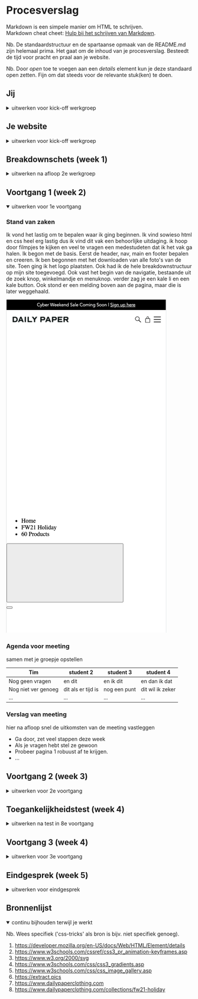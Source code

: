 # Procesverslag
Markdown is een simpele manier om HTML te schrijven.  
Markdown cheat cheet: [Hulp bij het schrijven van Markdown](https://github.com/adam-p/markdown-here/wiki/Markdown-Cheatsheet).

Nb. De standaardstructuur en de spartaanse opmaak van de README.md zijn helemaal prima. Het gaat om de inhoud van je procesverslag. Besteedt de tijd voor pracht en praal aan je website.

Nb. Door *open* toe te voegen aan een *details* element kun je deze standaard open zetten. Fijn om dat steeds voor de relevante stuk(ken) te doen.




## Jij

<details>
<summary>uitwerken voor kick-off werkgroep</summary>

### Auteur:
Tim Moll

#### Je startniveau:
Blauwe piste

#### Je focus:
Surface Plane
 
</details>





## Je website

<details>
<summary>uitwerken voor kick-off werkgroep</summary>

### Je opdracht:
https://www.dailypaperclothing.com
De site van Daily Paper namaken

#### Screenshot(s) van de eerste pagina (small screen): 
Daily Paper  
<img src="https://github.com/timmoll/FED2122/blob/a6618088e358dd861b2943a8690e5aa82157b9ba/images/dailypaper1.png" width="375px" alt="Homepage van Daily Paper">

#### Screenshot(s) van de tweede pagina (small screen):
Daily Paper  
<img src="https://github.com/timmoll/FED2122/blob/a6618088e358dd861b2943a8690e5aa82157b9ba/images/dailypaper2.png" width="375px" alt="Overzichtspagina Holiday FW21">
 
</details>



## Breakdownschets (week 1)

<details>
<summary>uitwerken na afloop 2e werkgroep</summary>

### de hele pagina: 
<img src="https://github.com/timmoll/FED2122/blob/6526b0dbf46514f60497471c6b2300bcfc07a540/images/breakdown_dailypaper-01.jpg" width="375px" alt="breakdown van de hele pagina">

### dynamisch deel (bijv menu): 
<img src="https://github.com/timmoll/FED2122/blob/6526b0dbf46514f60497471c6b2300bcfc07a540/images/breakdown_dailypaper-02.jpg" width="375px" alt="breakdown van een dynamisch deel">

</details>





## Voortgang 1 (week 2)

<details open>
<summary>uitwerken voor 1e voortgang</summary>

### Stand van zaken
Ik vond het lastig om te bepalen waar ik ging beginnen. Ik vind sowieso html en css heel erg lastig dus ik vind dit vak een behoorlijke uitdaging. ik hoop door filmpjes te kijken en veel te vragen een medestudeten dat ik het vak ga halen. Ik begon met de basis. Eerst de header, nav, main en footer bepalen en creeren. 
Ik ben begonnen met het downloaden van alle foto's van de site. Toen ging ik het logo plaatsten. Ook had ik de hele breakdownstructuur op mijn site toegevoegd. Ook vast het begin van de navigatie, bestaande uit de zoek knop, winkelmandje en menuknop. verder zag je een kale li en een kale button. Ook stond er een melding boven aan de pagina, maar die is later weggehaald.

<img src="https://github.com/timmoll/FED2122/blob/702705adf33d19ebd9b5eec2b6e097e5dd304aa1/images/schermafbeeldingen/3.png">


### Agenda voor meeting
samen met je groepje opstellen

| Tim                   |   student 2        | student 3    | student 4        |
| ---                   | ---                | ---          | ---              |
| Nog geen vragen       | en dit             | en ik dit    | en dan ik dat    |
| Nog niet ver genoeg   | dit als er tijd is | nog een punt | dit wil ik zeker |
| ...                   | ...                | ...          | ...              |


### Verslag van meeting
hier na afloop snel de uitkomsten van de meeting vastleggen

- Ga door, zet veel stappen deze week
- Als je vragen hebt stel ze gewoon
- Probeer pagina 1 robuust af te krijgen.
- ...

</details>





## Voortgang 2 (week 3)

<details>
<summary>uitwerken voor 2e voortgang</summary>

### Stand van zaken
Ik heb veel aan mijn 2e pagina kunnen doen, Ik heb alle foto's ingevoegd en elke tekst staat er nu bij. Alle producten hebben nu een afbeelding, bedrag en een tekst. 
<img src="https://github.com/timmoll/FED2122/blob/702705adf33d19ebd9b5eec2b6e097e5dd304aa1/images/schermafbeeldingen/4.png">

Later in de week heb ik de broodkruimels, home, FW21 Holiday & 60 products toegevoegd. Ook heb ik de afbeeldingen nu wel correct gestyled.
Ook is de footer gemaakt en heb ik veel moou kunnen stylen. Footer is nog niet af maar wel al ver gevormd. 
<img src="https://github.com/timmoll/FED2122/blob/702705adf33d19ebd9b5eec2b6e097e5dd304aa1/images/schermafbeeldingen/5.png">
<img src="https://github.com/timmoll/FED2122/blob/702705adf33d19ebd9b5eec2b6e097e5dd304aa1/images/schermafbeeldingen/6.png">







### Agenda voor meeting
samen met je groepje opstellen

| student 1                                                    | student 2          | student 3    | student 4        |
| ---                                                          | ---                | ---          | ---              |
| De Pijltjes kloppen nog niet in de footer, hoe op te lossen  | ...                | ...          | ...              |
| Header sticky, broodkruimels niet                            | ...                | ...          | ...              |


### Verslag van meeting
hier na afloop snel de uitkomsten van de meeting vastleggen

- afbeeldingen zijn nog niet voor iedereen te zien, lokaal opgeslagen
- Beginnen met menu werkbaar maken
- Footer maken:
    justify-content: space-between;
    align-items: center;
- Header al gefixt in de les

</details>





## Toegankelijkheidstest (week 4)

<details>
<summary>uitwerken na test in 8e voortgang</summary>
Ik heb deze week weer grote stappen gezet, beide pagina's zijn bijna af. Ik moet nog mijn surface plane compleet maken. Ik wil nog een darkmode toevoegen en er voor zorgen dat er nog veel 'klikbaar' wordt. Verder moet de homepagina nog knoppen krijgen en moet de footer nog mooi uitgewerkt worden. Dan is mijn site zo goed als klaar.


### Bevindingen
Lijst met je bevindingen die in de test naar voren kwamen:
-  Voice assistant begint bij menu knop, gaat die dan voorlezen terwijl die ingeklapt is
-  Winkelwagen link
-  Zoekknop button maken
-  Menu kan niet openen met VA 
-  In menu van worldwide naar kruisje
-  Geen div in button , doe span
-  Bij email zegt VA tekstveld, maar niet specifiek e-mailadres invullen
-  Help services explore moet nog button worden.
-  Verschillende States met de knoppen
-  Afbeeldingen homepage nog niet klikbaar
-  Menu wordt geselecteerd terwijl die nog ingeklapt is

#### Winkelwagen link maken
Hier korte omschrijving (met indien nodig een afbeelding)
Het SVG'tje van het winkelmandje is nog niet te bereiken via de tab knop.

Hier een omschrijving van hoe het opgelost kan worden (met indien nodig een afbeelding)
linkje toe voegen aan de svg zodat hij wel te bereiken is met tab

#### Zoekknop button maken
Hier korte omschrijving (met indien nodig een afbeelding)

Hier een omschrijving van hoe het opgelost kan worden (met indien nodig een afbeelding)


#### Menu wordt voorgelezen terwijl die nog ingeklapt is
Hier korte omschrijving:
Menu wordt voorgelezen terwijl hij niet is uitgeklapt, moet aangepast worden. Pas voorlezen als gebruiker dat wilt.

Hier een omschrijving van hoe het opgelost kan worden:
Niet, een blinde/slecht ziende persoon maakt dat niet uit zei Robert. Ik kan dit gewoon zo laten want het maakt niet uit voor de gebruiker of hij nou in of uitgeklapt is.


#### Bij email zegt VA tekstveld, maar niet specifiek e-mailadres invullen.
Hier korte omschrijving
Voice assistant zegt tekstveld: tekst hier invullen, maar ziet niet dat je er een emailadres moet invullen.

Hier een omschrijving van hoe het opgelost kan worden (met indien nodig een afbeelding)
Type van 'text' naar 'email' veranderen
</details>





## Voortgang 3 (week 4)

<details>
<summary>uitwerken voor 3e voortgang</summary>

### Stand van zaken
hier dit ging goed & dit was lastig 
Ik heb mijn 2 pagina's getest 

### Agenda voor meeting
samen met je groepje opstellen

| student 1                           | student 2          | student 3    | student 4        |
| ---                                 | ---                | ---          | ---              |
| Footer fixen                        | en dit             | en ik dit    | en dan ik dat    |
| uitklapbaare knop zonder javascript | dit als er tijd is | nog een punt | dit wil ik zeker |
| Gradient op foto                    | ...                | ...          | ...              |
| Stylen van knop                     | ...                | ...          | ...              |


### Verslag van meeting
hier na afloop snel de uitkomsten van de meeting vastleggen

- Gradient bellen met Student assisent
- Footer fixen met detials zie linkje: https://developer.mozilla.org/en-US/docs/Web/HTML/Element/details
- H3 moet eerst, in een article, margin-left: auto
- Stylen knop kijken hoe ze t bij echte site doen, position: absolute

</details>





## Eindgesprek (week 5)

<details>
<summary>uitwerken voor eindgesprek</summary>

### Stand van zaken
Ik heb enorm veel geleerd van/tijdens dit vak. HTML/CSS was nooit mijn favoriet, ik vond het erg lastig en begreep er maar heel weinig van. Ik werd met dit vak eigenlijk in het diepe gegooid en ik moest het maar zelf uitzoeken. Ik heb veel gevraag aan studenassisenten en medestudenten. Door hun ben ik gekomen waar ik nu ben. Ook gemotiveerd blijven om het wel te begrijpen heeft geholpen, veel opzoeken tot het lukt. Het klinkt als een cliche maar t is wel waar, ik had bij het begin van het vak niet verwacht dat ik zo ver zou komen en de site zo mooi zou worden. Ik ben trots op het uiteindelijke werk met mooie functies zoals een menu, darkmode en in- en uitklapbare tekst.

Ik heb erg lang gestruggeld met postioneren van elementen zoals tekst, foto's en knoppen. Uiteindelijk begreep ik dat beter en is dat ook mooi gelukt. Het lastigste van deze 4 weken was het begin: waar moet ik ooit beginnen. Ook vond ik de slideshow erg lastig. Ik heb daar ook hulp voor ingeschakeld bij Robert en bij medestudenten. Dit was een ingewikkeld stukje maar gelukkig wel gelukt! Kortom een leuk, uitdagend maar ook enorm lastig vak. Wel heb ik er van genoten dat ik de site na heb kunnen maken en ik ben er trots op.

<img src="https://github.com/timmoll/FED2122/blob/702705adf33d19ebd9b5eec2b6e097e5dd304aa1/images/schermafbeeldingen/20.png">
stukje van de code van de slideshow.


### Screenshot(s)

hier screenshot(s) van je eindresultaat
<img src="https://github.com/timmoll/FED2122/blob/702705adf33d19ebd9b5eec2b6e097e5dd304aa1/images/schermafbeeldingen/10.png">
<img src="https://github.com/timmoll/FED2122/blob/702705adf33d19ebd9b5eec2b6e097e5dd304aa1/images/schermafbeeldingen/11.png">
<img src="https://github.com/timmoll/FED2122/blob/702705adf33d19ebd9b5eec2b6e097e5dd304aa1/images/schermafbeeldingen/12.png">
<img src="https://github.com/timmoll/FED2122/blob/702705adf33d19ebd9b5eec2b6e097e5dd304aa1/images/schermafbeeldingen/13.png">
<img src="https://github.com/timmoll/FED2122/blob/702705adf33d19ebd9b5eec2b6e097e5dd304aa1/images/schermafbeeldingen/14.png">
<img src="https://github.com/timmoll/FED2122/blob/702705adf33d19ebd9b5eec2b6e097e5dd304aa1/images/schermafbeeldingen/15.png">
<img src="https://github.com/timmoll/FED2122/blob/702705adf33d19ebd9b5eec2b6e097e5dd304aa1/images/schermafbeeldingen/16.png">
<img src="https://github.com/timmoll/FED2122/blob/702705adf33d19ebd9b5eec2b6e097e5dd304aa1/images/schermafbeeldingen/17.png">
<img src="https://github.com/timmoll/FED2122/blob/702705adf33d19ebd9b5eec2b6e097e5dd304aa1/images/schermafbeeldingen/18.png">
<img src="https://github.com/timmoll/FED2122/blob/702705adf33d19ebd9b5eec2b6e097e5dd304aa1/images/schermafbeeldingen/19.png">





</details>





## Bronnenlijst

<details open>
<summary>continu bijhouden terwijl je werkt</summary>

Nb. Wees specifiek ('css-tricks' als bron is bijv. niet specifiek genoeg).

1. https://developer.mozilla.org/en-US/docs/Web/HTML/Element/details
2. https://www.w3schools.com/cssref/css3_pr_animation-keyframes.asp
3. https://www.w3.org/2000/svg
4. https://www.w3schools.com/css/css3_gradients.asp
5. https://www.w3schools.com/css/css_image_gallery.asp
6. https://extract.pics
7. https://www.dailypaperclothing.com
8. https://www.dailypaperclothing.com/collections/fw21-holiday


</details>